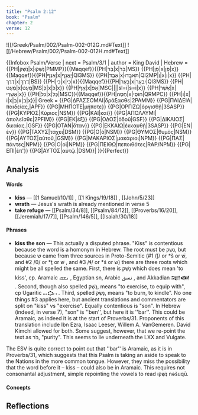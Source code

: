 ```yaml
---
title: "Psalm 2:12"
book: "Psalm"
chapter: 2
verse: 12
---
```

![[/Greek/Psalm/002/Psalm-002-012G.md#Text]]
![[/Hebrew/Psalm/002/Psalm-002-012H.md#Text]]

{{Infobox Psalm/Verse |
  next = Psalm/3/1 |
  author = King David | 
  Hebrew = {{PH|נָשַׁק|x|נַשְּׁקוּ|PMMP}}{{Maqqef}}{{PH|בַר|x|בַר|MS}} {{PH|פֵּן|x|פֶּן|x}}{{Maqqef}}{{PH|אָנַףּ|x|יֶאֱנַף|QI3MS}} {{PH|אָבַד|x|תֹאבְדוּ|QI2MP|וְ|x|וְ|x}} {{PH|דֶּרֶךְ|x|דֶרֶךְ|BS}} {{PH|כִּי|x|כִּי|x}}{{Maqqef}}{{PH|בָּעַר|x|יִבְעַר|QI3MS}} {{PH|מְעַט|x|מְעַט|MS|כְּ|x|כִּ|x}} {{PH|אַף|x|אַפּ|MSC||||sl=וֹ|s=וֹ|x}} {{PH|אֶשֶׁר|x|אַשְׁרֵי|x}} {{PH|כל|x|כָּל|MSC}}{{Maqqef}}{{PH|חָסָה|x|חוֹסֵי|QRMPC}} {{PH|וֹ|x|וֹ|x|בְּ|x|ב|x}}׃|
  Greek = {{PG|ΔΡΑΣΣΟΜΑΙ|δράξασθε|2PAMM}} {{PG|ΠΑΙΔΕΙΑ|παιδείας,|APF}} {{PG|ΜΗΠΟΤΕ|μήποτε}} {{PG|ΟΡΓΙΖΩ|ὀργισθῇ|3SASP}} {{PG|ΚΥΡΙΟΣ|Κύριος|NSM}} {{PG|ΚΑΙ|καὶ}} {{PG|ΑΠΟΛΛΥΜΙ|ἀπολεῖσθε|2PFIM}} {{PG|ΕΚ|ἐξ}} {{PG|ΟΔΟΣ|ὁδοῦ|GSF}} {{PG|ΔΙΚΑΙΟΣ|δικαίας.|GSF}} {{PG|ΟΤΑΝ|ὅταν}} {{PG|ΕΚΚΑΙΩ|ἐκκαυθῇ|3SASP}} {{PG|ΕΝ|ἐν}} {{PG|ΤΑΧΥΣ|τάχει|DSM}} {{PG|Ο|ὁ|NSM}} {{PG|ΘΥΜΟΣ|θυμὸς|NSM}} {{PG|ΑΥΤΟΣ|αὐτοῦ,|GSM}} {{PG|ΜΑΚΑΡΙΟΣ|μακάριοι|NPM}} {{PG|ΠΑΣ|πάντες|NPM}} {{PG|Ο|οἱ|NPM}} {{PG|ΠΕΙΘΩ|πεποιθότες|RAP/NPM}} {{PG|ΕΠΙ|ἐπ'}} {{PG|ΑΥΤΟΣ|αὐτῷ.|DSM}}|
}}{{Perfect}}

## Analysis

#### Words
- **kiss** — [[1 Samuel/10/1]] , [[1 Kings/19/18]] , [[John/5/23]]
- **wrath** — Jesus's wrath is already mentioned in verse 5
- **take refuge** — [[Psalm/34/8]], [[Psalm/84/12]], [[Proverbs/16/20]], [[Jeremiah/17/7]], [[Psalm/146/5]], [[Isaiah/30/18]]

#### Phrases
- **kiss the son** — This actually a disputed phrase.  "Kiss" is contentious because the word is a homonym in Hebrew.  The root must be נשק, but because ש came from three sources in Proto-Semitic (#1 /ʃ/ or *š or שׁ, and  #2 /θ/ or *ṯ or שׁ , and #3 /ɬ/ or *ś or שׂ) there are three roots which might be all spelled the same.  First, there is נָשַׁק which does mean 'to kiss', cp. Aramaic ܢܫܩ , Egyptian sn, Arabic نسق , and Akkadian 𒉈𒅢 .  Second, though also spelled נָשַׁק, means "to exercise, to equip with", cp Ugaritic 𐎐𐎘𐎖 .  Third, spelled נָשַׂק, means "to burn, to kindle".  No one things #3 applies here, but ancient translations and commentators are split on "kiss" vs "exercise".
Equally contentious is "son".  In Hebrew (indeed, in verse 7), "son" is ''ben'', but here it is ''bar''.  This could be Aramaic, as indeed it is at the start of Proverbs/31.  Proponents of this translation include Ibn Ezra, Isaac Leeser, Willem A. VanGemeren.  David Kimchi allowed for both.  Some suggest, however, that we re-point the text as בֹּר, "purity".  This seems to lie underneath the LXX and Vulgate.  

The ESV is quite correct to point out that ''bar'' is Aramaic, as it is in Proverbs/31, which suggests that this Psalm is taking an aside to speak to the Nations in the more common tongue.  However, they miss the possibility that the word before it – kiss – could also be in Aramaic.  This requires not consonantal adjustment, simple repointing the vowels to read  נְשֻׁקוּ nǝšuqū.

#### Concepts

## Reflections
